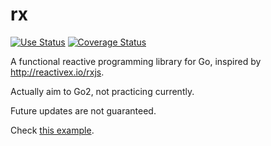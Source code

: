 # rx

[![Use Status](https://travis-ci.org/b97tsk/rx.svg?branch=master)](https://travis-ci.org/b97tsk/rx)
[![Coverage Status](https://coveralls.io/repos/github/b97tsk/rx/badge.svg?branch=master)](https://coveralls.io/github/b97tsk/rx)

A functional reactive programming library for Go, inspired by http://reactivex.io/rxjs.

Actually aim to Go2, not practicing currently.

Future updates are not guaranteed.

Check [this example](example_test.go).
